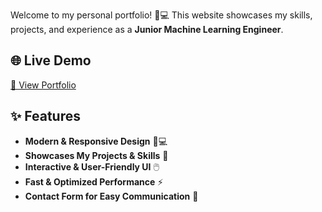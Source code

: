 Welcome to my personal portfolio! 🎨💻 This website showcases my skills, projects, and experience as a **Junior Machine Learning Engineer**.

## 🌐 Live Demo
[🔗 View Portfolio](https://venksaiabhishek.github.io/)


## ✨ Features
- **Modern & Responsive Design** 📱💻
- **Showcases My Projects & Skills** 🎯
- **Interactive & User-Friendly UI** 🖱️
- **Fast & Optimized Performance** ⚡
- **Contact Form for Easy Communication** 📩
